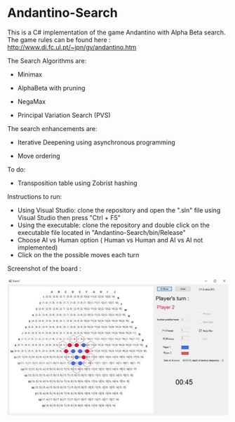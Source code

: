 # Andantino-Search
 
 This is a C# implementation of the game Andantino with Alpha Beta search.
 The game rules can be found here : http://www.di.fc.ul.pt/~jpn/gv/andantino.htm
 
 The Search Algorithms are:
 
 - Minimax
 
 - AlphaBeta with pruning
 
 - NegaMax
 
 - Principal Variation Search (PVS)
 
 The search enhancements are:
 
 - Iterative Deepening using asynchronous programming
 
 - Move ordering
 
 To do:
 
 - Transposition table using Zobrist hashing
 
 Instructions to run:
 
 - Using Visual Studio: clone the repository and open the ".sln" file using Visual Studio then press "Ctrl + F5"
 - Using the executable: clone the repository and double click on the executable file located in "Andantino-Search/bin/Release"
 - Choose AI vs Human option ( Human vs Human and AI vs AI not implemented)
 - Click on the the possible moves each turn

Screenshot of the board :

![alt text](https://github.com/IsmailAlaouiAbdellaoui/Andantino-Search/blob/master/GamePlayBoard.JPG)

